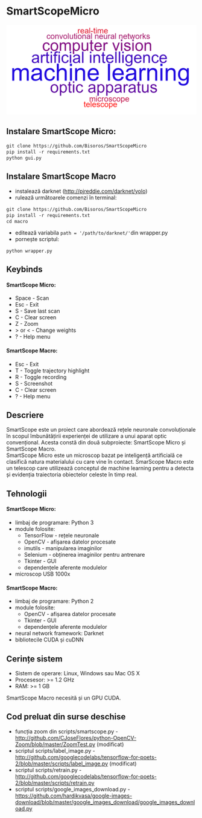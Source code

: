 # SmartScopeMicro
![Word cloud](sprites/wordcloud.png)

## Instalare SmartScope Micro:
```
git clone https://github.com/Bisoros/SmartScopeMicro
pip install -r requirements.txt
python gui.py
```

## Instalare SmartScope Macro
- instalează darknet (http://pjreddie.com/darknet/yolo)
- rulează următoarele comenzi în terminal:
```
git clone https://github.com/Bisoros/SmartScopeMicro
pip install -r requirements.txt
cd macro
```
- editează variabila `path = '/path/to/darknet/'`din wrapper.py
- pornește scriptul:
```
python wrapper.py
```
## Keybinds
#### SmartScope Micro:
- Space - Scan
- Esc - Exit
- S - Save last scan
- C - Clear screen
- Z - Zoom
- \> or < - Change weights
- ? - Help menu

#### SmartScope Macro:
- Esc - Exit
- T - Toggle trajectory highlight
- R - Toggle recording
- S - Screenshot
- C - Clear screen
- ? - Help menu

## Descriere
SmartScope este un proiect care abordează rețele neuronale convoluționale în scopul îmbunătățirii experienței de utilizare a unui aparat optic convențional. Acesta constă din două subproiecte: SmartScope Micro și SmartScope Macro. \
SmartScope Micro este un microscop bazat pe inteligență artificială ce clasifică natura materialului cu care vine în contact. SmarScope Macro este un telescop care utilizează conceptul de machine learning  pentru a detecta și evidenția traiectoria obiectelor celeste în timp real.

## Tehnologii
#### SmartScope Micro:
- limbaj de programare: Python 3
- module folosite:
  - TensorFlow - rețele neuronale
  - OpenCV - afișarea datelor procesate
  - imutils - manipularea imaginilor
  - Selenium - obținerea imaginilor pentru antrenare
  - Tkinter - GUI
  - dependențele aferente modulelor
- microscop USB 1000x

#### SmartScope Macro:
- limbaj de programare: Python 2
- module folosite:
  - OpenCV - afișarea datelor procesate
  - Tkinter - GUI
  - dependențele aferente modulelor
- neural network framework: Darknet
- bibliotecile CUDA și cuDNN

## Cerințe sistem
- Sistem de operare: Linux, Windows sau Mac OS X
- Procesesor: >= 1.2 GHz
- RAM: >= 1 GB

SmartScope Macro necesită și un GPU CUDA.

## Cod preluat din surse deschise
- funcția zoom din scripts/smartscope.py - http://github.com/CJoseFlores/python-OpenCV-Zoom/blob/master/ZoomTest.py (modificat)
- scriptul scripts/label_image.py - http://github.com/googlecodelabs/tensorflow-for-poets-2/blob/master/scripts/label_image.py (modificat)
- scriptul scripts/retrain.py - http://github.com/googlecodelabs/tensorflow-for-poets-2/blob/master/scripts/retrain.py
- scriptul scripts/google_images_download.py - https://github.com/hardikvasa/google-images-download/blob/master/google_images_download/google_images_download.py
